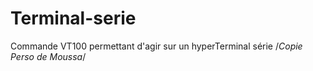 # Terminal-serie
Commande VT100 permettant d'agir sur un hyperTerminal série
/*Copie Perso de Moussa*/
